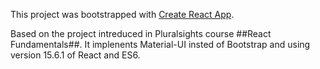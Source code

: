 This project was bootstrapped with [Create React App](https://github.com/facebookincubator/create-react-app).

Based on the project intreduced in Pluralsights course ##React Fundamentals##. It implenents Material-UI insted of Bootstrap and using version 15.6.1 of React and ES6.